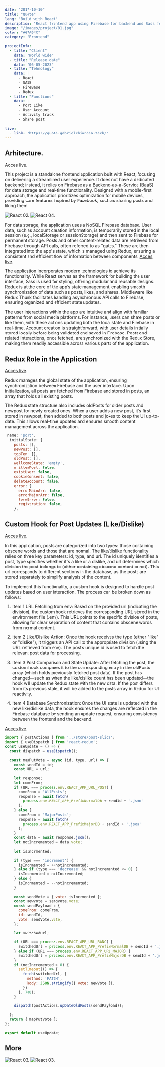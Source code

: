 ```yaml
---
date: "2017-10-10"
title: "Quote"
lang: "Build with React" 
description: "React frontend app using Firebase for backend and Sass for styling. Redux manages state"
image: "/images/project/01.jpg"
color: "#67A94C"
category: "Frontend"

projectInfo:
  - title: "Client"
    data: "World wide"
  - title: "Release date"
    data: "06-05-2023"
  - title: "Tehnology"
    data: |
      - React
      - SASS
      - FireBase
      - Redux
  - title: "Functions"
    data: |
      - Post Like
      - User Account
      - Activity track
      - Share post   
 
live:
  - link: "https://quote.gabrielchiorcea.tech/"
---
```




## Arhitecture. 
[Acces live](https://quote.gabrielchiorcea.tech/).

This project is a standalone frontend application built with React, focusing on delivering a streamlined user experience. It does not have a dedicated backend; instead, it relies on Firebase as a Backend-as-a-Service (BaaS) for data storage and real-time functionality. Designed with a mobile-first approach, the application prioritizes optimization for mobile devices, providing core features inspired by Facebook, such as sharing posts and liking them.

<div className="image columns-1 sm:columns-2 gap-8">


![React 02.](/images/project/01.jpg)
![React 04.](/images/project/01-01.jpg)

</div>

For data storage, the application uses a NoSQL Firebase database. User data, such as account creation information, is temporarily stored in the local session (e.g., localStorage or sessionStorage) and then sent to Firebase for permanent storage. Posts and other content-related data are retrieved from Firebase through API calls, often referred to as "gates." These are then integrated into the app's state, which is managed using Redux, ensuring a consistent and efficient flow of information between components.
[Acces live](https://quote.gabrielchiorcea.tech/).

The application incorporates modern technologies to achieve its functionality. While React serves as the framework for building the user interface, Sass is used for styling, offering modular and reusable designs. Redux is at the core of the app’s state management, enabling smooth synchronization of data such as posts, likes, and shares. Middleware like Redux Thunk facilitates handling asynchronous API calls to Firebase, ensuring organized and efficient state updates.

The user interactions within the app are intuitive and align with familiar patterns from social media platforms. For instance, users can share posts or like them, with these actions updating both the local state and Firebase in real-time. Account creation is straightforward, with user details initially stored locally before being validated and saved in Firebase. Posts and related interactions, once fetched, are synchronized with the Redux Store, making them readily accessible across various parts of the application.


## Redux Role in the Application 
[Acces live](https://quote.gabrielchiorcea.tech/).

Redux manages the global state of the application, ensuring synchronization between Firebase and the user interface. Upon initialization, all posts are fetched from Firebase and stored in posts, an array that holds all existing posts.

The Redux state structure also includes oldPosts for older posts and newpost for newly created ones. When a user adds a new post, it's first stored in newpost, then added to both posts and jokes to keep the UI up-to-date. This allows real-time updates and ensures smooth content management across the application.

```javascript
 name: 'post',
  initialState: {
    posts: [],
    newPost: [],
    topTen: [],
    oldPost: [],
    wellcomeState: 'empty',
    writtenPost: false,
    existUser: false,
    cookieConsent: false,
    deleteAccount: false,
    error: {
      errorMainArr: false,
      errorMajorArr: false,
      formError: false,
      registration: false,
    },
```


## Custom Hook for Post Updates (Like/Dislike)
[Acces live](https://quote.gabrielchiorcea.tech/).

In this application, posts are categorized into two types: those containing obscene words and those that are normal. The like/dislike functionality relies on three key parameters: id, type, and url. The id uniquely identifies a post, type specifies whether it's a like or a dislike, and url determines which division the post belongs to (either containing obscene content or not). This url corresponds to different sections in the database, as the posts are stored separately to simplify analysis of the content.

To implement this functionality, a custom hook is designed to handle post updates based on user interaction. The process can be broken down as follows:


1. Item 1 URL Fetching from env: Based on the provided url (indicating the division), the custom hook retrieves the corresponding URL stored in the environment file (.env). This URL points to the specific division of posts, allowing for clear separation of content that contains obscene words from normal content.

2. Item 2 Like/Dislike Action: Once the hook receives the type (either "like" or "dislike"), it triggers an API call to the appropriate division (using the URL retrieved from env). The post’s unique id is used to fetch the relevant post data for processing.

3. Item 3 Post Comparison and State Update: After fetching the post, the custom hook compares it to the corresponding entry in the oldPosts array (which holds previously fetched post data). If the post has changed—such as when the like/dislike count has been updated—the hook will update the Redux state with the new data. If the post differs from its previous state, it will be added to the posts array in Redux for UI reactivity.

4. Item 4 Database Synchronization: Once the UI state is updated with the new like/dislike data, the hook ensures the changes are reflected in the Firebase database by sending an update request, ensuring consistency between the frontend and the backend.

[Acces live](https://quote.gabrielchiorcea.tech/).

```javascript
import { postActions } from '../store/post-slice';
import { useDispatch } from 'react-redux';
const useUpdate = () => {
  const dispatch = useDispatch();

  const mapPutVote = async (id, type, url) => {
    const sendId = id;
    const URL = url;

    let response;
    let comeFrom;
    if (URL === process.env.REACT_APP_URL_POST) {
      comeFrom = 'AllPosts';
      response = await fetch(
        process.env.REACT_APP_PrefixNormalDB + sendId + '.json'
      );
    } else {
      comeFrom = 'MajorPosts';
      response = await fetch(
        process.env.REACT_APP_PrefixMajorDB + sendId + '.json'
      );
    }
    const data = await response.json();
    let notIncremented = data.vote;
    
    let isIncrmented;

    if (type === 'increment') {
      isIncrmented = ++notIncremented;
    } else if (type === 'decrease' && notIncremented <= 0) {
      isIncrmented = notIncremented;
    } else {
      isIncrmented = --notIncremented;
    }

    const sendVote = { vote: isIncrmented };
    const newVote = sendVote.vote;
    const sendPayload = {
      comeFrom: comeFrom,
      id: sendId,
      vote: sendVote.vote,
    };

    let switchedUrl;

    if (URL === process.env.REACT_APP_URL_BANC) {
      switchedUrl = process.env.REACT_APP_PrefixNormalDB + sendId + '.json';
    } else if (URL === process.env.REACT_APP_URL_MAJOR) {
      switchedUrl = process.env.REACT_APP_PrefixMajorDB + sendId + '.json';
    }
    if (notIncremented > 0) {
      setTimeout(() => {
        fetch(switchedUrl, {
          method: 'PATCH',
          body: JSON.stringify({ vote: newVote }),
        });
      }, 700);
    }

    dispatch(postActions.upDateOldPosts(sendPayload));

  };
  return { mapPutVote };
};

export default useUpdate;

```


## More

<div className="image columns-1 sm:columns-2 gap-8">

![React 03.](/images/project/01-02.jpg)
![React 03.](/images/project/01-03.jpg)
</div>


